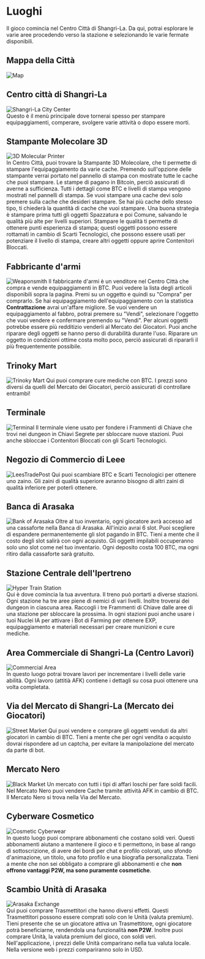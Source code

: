 # Luoghi
Il gioco comincia nel Centro Città di Shangri-La. Da qui, potrai esplorare le varie aree procedendo verso la stazione e selezionando le varie fermate disponibili.

## Mappa della Città
![Map](/resources/mobile-tutorial/Map.png)

## Centro città di Shangri-La
![Shangri-La City Center](/resources/mobile-tutorial/Shangri-LaCityCenter.png)  
Questo è il menù principale dove tornerai spesso per stampare equipaggiamenti, comperare, svolgere varie attività o dopo essere morti.

## Stampante Molecolare 3D
![3D Molecular Printer](/resources/mobile-tutorial/Molecular3DPrinter.png)  
In Centro Città, puoi trovare la Stampante 3D Molecolare, che ti permette di stampare l'equipaggiamento da varie cache. Premendo sull'opzione delle stampante verrai portato nel pannello di stampa con mostrate tutte le cache che puoi stampare. Le stampe di pagano in Bitcoin, perciò assicurati di averne a sufficienza. Tutti i dettagli come BTC e livelli di stampa vengono mostrati nel pannelli di stampa. Se vuoi stampare una cache devi solo premere sulla cache che desideri stampare. Se hai più cache dello stesso tipo, ti chiederà la quantità di cache che vuoi stampare. Una buona strategia è stampare prima tutti gli oggetti Spazzatura e poi Comune, salvando le qualità più alte per livelli superiori. Stampare le qualità ti permette di ottenere punti esperienza di stampa; questi oggetti possono essere rottamati in cambio di Scarti Tecnologici, che possono essere usati per potenziare il livello di stampa, creare altri oggetti oppure aprire Contenitori Bloccati.

## Fabbricante d'armi
![Weaponsmith](/resources/mobile-tutorial/WeaponSmith.png)
Il fabbricante d'armi è un venditore nel Centro Città che compra e vende equipaggiamenti in BTC. Puoi vedere la lista degli articoli disponibili sopra la pagina. Premi su un oggetto e quindi su "Compra" per comprarlo. Se hai equipaggiamento dell'equipaggiamento con la statistica **Contrattazione** avrai un'affare migliore. Se vuoi vendere un equipaggiamento al fabbro, potrai premere su "Vendi", selezionare l'oggetto che vuoi vendere e confermare premendo su "Vendi". Per alcuni oggetti potrebbe essere più redditizio venderli al Mercato dei Giocatori. Puoi anche riparare degli oggetti se hanno perso di durabilità durante l'uso. Riparare un oggetto in condizioni ottime costa molto poco, perciò assicurati di ripararli il più frequentemente possibile.

## Trinoky Mart  
![Trinoky Mart](/resources/mobile-tutorial/TrinokyMart.png)
Qui puoi comprare cure mediche con BTC. I prezzi sono diversi da quelli del Mercato dei Giocatori, perciò assicurati di controllare entrambi!

## Terminale
![Terminal](/resources/mobile-tutorial/Terminal.png) 
Il terminale viene usato per fondere i Frammenti di Chiave che trovi nei dungeon in Chiavi Segrete per sbloccare nuove stazioni. Puoi anche sbloccae i Contenitori Bloccati con gli Scarti Tecnologici.

## Negozio di Commercio di Leee
![LeesTradePost](/resources/mobile-tutorial/LeesTradingPost.png)
Qui puoi scambiare BTC e Scarti Tecnologici per ottenere uno zaino. Gli zaini di qualità superiore avranno bisogno di altri zaini di qualità inferiore per poterli ottenere.

## Banca di Arasaka
![Bank of Arasaka](/resources/mobile-tutorial/BankOfArasaka.png)
Oltre al tuo inventario, ogni giocatore avrà accesso ad una cassaforte nella Banca di Arasaka. All'inizio avrai 6 slot. Puoi scegliere di espandere permanentemente gli slot pagando in BTC. Tieni a mente che il costo degli slot salirà con ogni acquisto. Gli oggetti impilabili occuperanno solo uno slot come nel tuo inventario. Ogni deposito costa 100 BTC, ma ogni ritiro dalla cassaforte sarà gratuito.

## Stazione Centrale dell'Ipertreno
![Hyper Train Station](/resources/mobile-tutorial/HyperTrainCentralStation.png)  
Qui è dove comincia la tua avventura. Il treno può portarti a diverse stazioni. Ogni stazione ha tre aree piene di nemici di vari livelli. Inoltre troverai dei dungeon in ciascuna area. Raccogli i tre Frammenti di Chiave dalle aree di una stazione per sbloccare la prossima. In ogni stazioni puoi anche usare i tuoi Nuclei IA per attivare i Bot di Farming per ottenere EXP, equipaggiamento e materiali necessari per creare munizioni e cure mediche.

## Area Commerciale di Shangri-La (Centro Lavori)
![Commercial Area](/resources/mobile-tutorial/Shangri-LaCommercialArea.png)  
In questo luogo potrai trovare lavori per incrementare i livelli delle varie abilità. Ogni lavoro (attitià AFK) contiene i dettagli su cosa puoi ottenere una volta completata.

## Via del Mercato di Shangri-La (Mercato dei Giocatori) 
![Street Market](/resources/mobile-tutorial/Shangri-LaMarketStreet.png)
Qui puoi vendere e comprare gli oggetti venduti da altri giocatori in cambio di BTC. Tieni a mente che per ogni vendita o acquisto dovrai rispondere ad un captcha, per evitare la manipolazione del mercato da parte di bot.

## Mercato Nero
![Black Market](/resources/mobile-tutorial/BlackMarket.png)
Un mercato con tutti i tipi di affari loschi per fare soldi facili. Nel Mercato Nero puoi vendere Cache tramite attività AFK in cambio di BTC. Il Mercato Nero si trova nella Via del Mercato.

## Cyberware Cosmetico
![Cosmetic Cyberwear](/resources/mobile-tutorial/CosmeticCyberwear.png)  
In questo luogo puoi comprare abbonamenti che costano soldi veri. Questi abbonamenti aiutano a mantenere il gioco e ti permettono, in base al rango di sottoscrizione, di avere dei bordi per chat e profilo colorati, uno sfondo d'animazione, un titolo, una foto profilo e una biografia personalizzata. Tieni a mente che non sei obbligato a comprare gli abbonamenti e che **non offrono vantaggi P2W, ma sono puramente cosmetiche**.

## Scambio Unità di Arasaka
![Arasaka Exchange](/resources/mobile-tutorial/ArasakaUnitExchange.png)  
Qui puoi comprare Trasmettitori che hanno diversi effetti. Questi Trasmettitori possono essere comprati solo con le Unità (valuta premium). Tieni presente che se un giocatore attiva un Trasmettitore, ogni giocatore potrà beneficiarne, rendendola una funzionalità **non P2W**. Inoltre puoi comprare Unità, la valuta premium del gioco, con soldi veri. Nell'applicazione, i prezzi delle Unità comparirano nella tua valuta locale. Nella versione web i prezzi compariranno solo in USD.